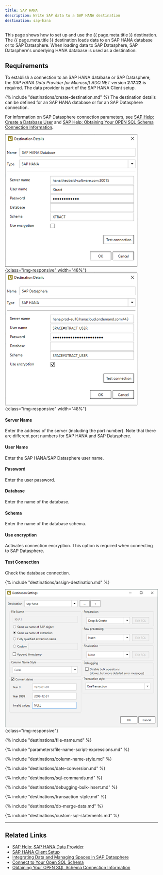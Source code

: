 ```yaml
---
title: SAP HANA
description: Write SAP data to a SAP HANA destination
destination: sap-hana
---
```


This page shows how to set up and use the {{ page.meta.title }} destination. 
The {{ page.meta.title }} destination loads data to an SAP HANA database or to SAP Datasphere.
When loading data to SAP Datasphere, SAP Datasphere's underlying HANA database is used as a destination. 


## Requirements

To establish a connection to an SAP HANA database or SAP Datasphere, the *SAP HANA Data Provider for Microsoft ADO.NET* version **2.17.22** is required. 
The data provider is part of the SAP HANA Client setup.

{% include "destinations/create-destination.md" %}
The destination details can be defined for an SAP HANA database or for an SAP Datasphere connection.

For information on SAP Datasphere connection parameters, see [SAP Help: Create a Database User](https://help.sap.com/docs/SAP_DATASPHERE/be5967d099974c69b77f4549425ca4c0/798e3fd6707940c3bd2219b2d1ebaac2.html?locale=en-US) and [SAP Help: Obtaining Your OPEN SQL Schema Connection Information](https://help.sap.com/docs/SAP_DATASPHERE/be5967d099974c69b77f4549425ca4c0/b78ad208f8c4494489aabf97284679b6.html?locale=en-US#obtaining-[…]nformation).

![Destination-Details](../../assets/images/xu/documentation/destinations/hana/destination-details_1.png){:class="img-responsive" width="48%"} &nbsp;
![Destination-Details](../../assets/images/xu/documentation/destinations/hana/destination-details_1_1.png){:class="img-responsive" width="48%"}


#### Server Name
Enter the address of the server (including the port number). Note that there are different port numbers for SAP HANA and SAP Datasphere.

#### User Name
Enter the SAP HANA/SAP Datasphere user name. 

#### Password
Enter the user password.

#### Database
Enter the name of the database.
 
#### Schema
Enter the name of the database schema.

#### Use encryption
Activates connection encryption. This option is required when connecting to SAP Datasphere.

#### Test Connection
Check the database connection.  

{% include "destinations/assign-destination.md" %}

![Destination-settings](../../assets/images/xu/documentation/destinations/hana/destination-settings.png){:class="img-responsive"}


{% include "destinations/file-name.md" %}

{% include "parameters/file-name-script-expressions.md" %}

{% include "destinations/column-name-style.md" %}

{% include "destinations/date-conversion.md" %}

{% include "destinations/sql-commands.md" %}

{% include "destinations/debugging-bulk-insert.md" %}

{% include "destinations/transaction-style.md" %} 

{% include "destinations/db-merge-data.md" %} 

{% include "destinations/custom-sql-statements.md" %} 

****

## Related Links

- [SAP Help: SAP HANA Data Provider](https://help.sap.com/viewer/0eec0d68141541d1b07893a39944924e/2.0.00/en-US/469dee9e6d611014af70d4e9a9cd6b0a.html)
- [SAP HANA Client Setup](https://blogs.sap.com/2017/12/14/sap-hana-2.0-client-installation-and-update-by-the-sap-hana-academy/)
- [Integrating Data and Managing Spaces in SAP Datasphere](https://help.sap.com/docs/SAP_DATASPHERE/be5967d099974c69b77f4549425ca4c0/798e3fd6707940c3bd2219b2d1ebaac2.html)
- [Connect to Your Open SQL Schema](https://help.sap.com/docs/SAP_DATASPHERE/be5967d099974c69b77f4549425ca4c0/b78ad208f8c4494489aabf97284679b6.html#obtaining-your-open-sql-schema-connection-information)
- [Obtaining Your OPEN SQL Schema Connection Information](https://help.sap.com/docs/SAP_DATASPHERE/be5967d099974c69b77f4549425ca4c0/b78ad208f8c4494489aabf97284679b6.html#obtaining-your-open-sql-schema-connection-information)